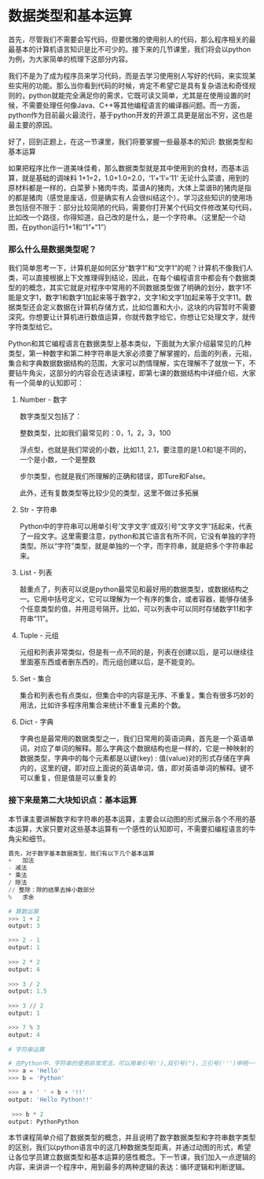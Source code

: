 # 数据类型和基本运算

首先，尽管我们不需要会写代码，但要优雅的使用别人的代码，那么程序相关的最最基本的计算机语言知识是比不可少的。接下来的几节课里，我们将会以python为例，为大家简单的梳理下这部分内容。

我们不是为了成为程序员来学习代码，而是去学习使用别人写好的代码，来实现某些实用的功能。那么当你看到代码的时候，肯定不希望它是具有复杂语法和奇怪规则的，python就能完全满足你的需求，它既可读又简单，尤其是在使用设置的时候，不需要处理任何像Java、C++等其他编程语言的编译器问题。而一方面，python作为目前最火最流行，基于python开发的开源工具更是层出不穷，这也是最主要的原因。

好了，回到正题上，在这一节课里，我们将要掌握一些最基本的知识: 数据类型和基本运算

如果把程序比作一道美味佳肴，那么数据类型就是其中使用到的食材，而基本运算，就是基础的调味料
1+1=2，1.0+1.0=2.0，‘1’+‘1’=‘11‘ 无论什么菜谱，用到的原材料都是一样的，白菜萝卜猪肉牛肉，菜谱A的猪肉，大体上菜谱B的猪肉是指的都是猪肉（感觉是废话，但是确实有人会很纠结这个）。学习这些知识的使用场景包括但不限于：部分比较简陋的代码，需要你打开某个代码文件修改某句代码，比如改一个路径，你得知道，自己改的是什么，是一个字符串。（这里配一个动图，在python运行1+1和“1”+“1”）


### 那么什么是数据类型呢？

我们简单思考一下，计算机是如何区分“数字1”和“文字1”的呢？计算机不像我们人类，可以直接根据上下文推理得到结论，因此，在每个编程语言中都会有个数据类型的的概念，其实它就是对程序中常用的不同数据类型做了明确的划分，数字1不能是文字1，数字1和数字1加起来等于数字2，文字1和文字1加起来等于文字11。数据类型还会定义数据在计算机存储方式，比如位置和大小，这块的内容暂时不需要深究。你想要让计算机进行数值运算，你就传数字给它，你想让它处理文字，就传字符类型给它。

Python和其它编程语言在数据类型上基本类似，下面就为大家介绍最常见的几种类型，第一种数字和第二种字符串是大家必须要了解掌握的，后面的列表，元祖，集合和字典数据数据结构的范围，大家可以酌情理解，实在理解不了就放一下，不要钻牛角尖，这部分的内容会在选读课程，即第七课的数据结构中详细介绍，大家有一个简单的认知即可：

1. Number - 数字

   数字类型又包括了：

   整数类型，比如我们最常见的：0，1，2，3，100

   浮点型，也就是我们常说的小数，比如1.1, 2.1，要注意的是1.0和1是不同的，一个是小数，一个是整数

   步尔类型，也就是我们所理解的正确和错误，即Ture和False。

   此外，还有复数类型等比较少见的类型，这里不做过多拓展

2. Str - 字符串

   Python中的字符串可以用单引号'文字文字'或双引号“文字文字”括起来，代表了一段文字。这里需要注意，python和其它语言有所不同，它没有单独的字符类型。所以“字符”类型，就是单独的一个字，而字符串，就是把多个字符串起来。

3. List - 列表

   敲重点了，列表可以说是python最常见和最好用的数据类型，或数据结构之一。它用中括号定义，它可以理解为一个有序的集合，或者容器，能够存储多个任意类型的值，并用逗号隔开。比如，可以列表中可以同时存储数字11和字符串“11”。

4. Tuple - 元组

   元组和列表非常类似，但是有一点不同的是，列表在创建以后，是可以继续往里面塞东西或者删东西的，而元组创建以后，是不能变的。

5. Set - 集合

   集合和列表也有点类似，但集合中的内容是无序、不重复。集合有很多巧妙的用法，比如许多程序用集合来统计不重复元素的个数。

6. Dict - 字典

   字典也是最常用的数据类型之一，我们日常用的英语词典，首先是一个英语单词，对应了单词的解释。那么字典这个数据结构也是一样的，它是一种映射的数据类型，字典中的每个元素都是以键(key) : 值(value)对的形式存储在字典内的，这里的键，即对应上面说的英语单词，值，即对英语单词的解释。键不可以重复，但是值是可以重复的

### 接下来是第二大块知识点：基本运算

本节课主要讲解数字和字符串的基本运算，主要会以动图的形式展示各个不用的基本运算，大家只要对这些基本运算有一个感性的认知即可，不需要扣编程语言的牛角尖和细节。

```python
首先，对于数字基本数据类型，我们有以下几个基本运算
+	加法
- 减法
* 乘法
/ 除法
// 整除：除的结果去掉小数部分
%	求余

# 算数运算
>>> 1 + 2
output: 3

>>> 2 - 1
output: 1
  
>>> 2 * 2
output: 4
 
>>> 3 / 2
output: 1.5
  
>>> 3 // 2
output: 1

>>> 7 % 3
output: 4
 
# 字符串运算

# 在Python中，字符串的使用非常灵活，可以用单引号('),双引号(")，三引号(''')申明一个字符串
>>> a = 'Hello'
>>> b = 'Python'

>>> a + ' ' + b + '!!' 
output: 'Hello Python!!'
  
 >>> b * 2
output: PythonPython
```

本节课程简单介绍了数据类型的概念，并且说明了数字数据类型和字符串数字类型的区别，我们以python语言中的这几种数据类型距离，并通过动图的形式，希望让各位学员建立数据类型和基本运算的感性概念。下一节课，我们加入一点逻辑的内容，来讲讲一个程序中，用到最多的两种逻辑的表达：循环逻辑和判断逻辑。

